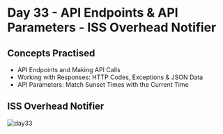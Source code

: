 # Day 33 - API Endpoints & API Parameters - ISS Overhead Notifier
## Concepts Practised
- API Endpoints and Making API Calls
- Working with Responses: HTTP Codes, Exceptions & JSON Data
- API Parameters: Match Sunset Times with the Current Time
## ISS Overhead Notifier
![day33](https://user-images.githubusercontent.com/98851253/156029523-41dac3f5-ef5a-491c-81c9-adc12b112a18.gif)
